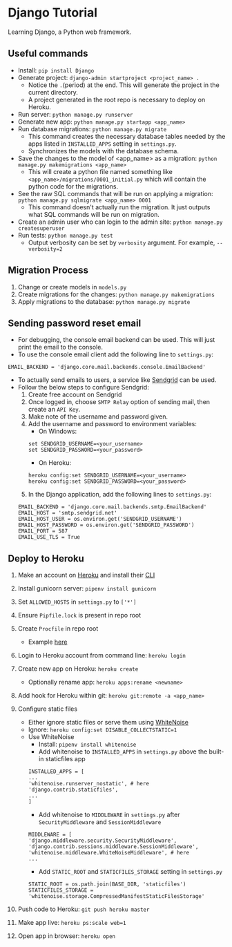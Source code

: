 # Django Tutorial
Learning Django, a Python web framework.

## Useful commands
- Install: `pip install Django`
- Generate project: `django-admin startproject <project_name> .`
	- Notice the `.`(period) at the end. This will generate the project in the current directory.
	- A project generated in the root repo is necessary to deploy on Heroku.
- Run server: `python manage.py runserver`
- Generate new app: `python manage.py startapp <app_name>`
- Run database migrations: `python manage.py migrate`
	- This command creates the necessary database tables needed by the apps listed in `INSTALLED_APPS` setting in `settings.py`.
	- Synchronizes the models with the database schema.
- Save the changes to the model of <app_name> as a migration: `python manage.py makemigrations <app_name>`
	- This will create a python file named something like `<app_name>/migrations/0001_initial.py` which will contain the python code for the migrations.
- See the raw SQL commands that will be run on applying a migration: `python manage.py sqlmigrate <app_name> 0001`
	- This command doesn't actually run the migration. It just outputs what SQL commands will be run on migration.
- Create an admin user who can login to the admin site: `python manage.py createsuperuser`
- Run tests: `python manage.py test`
	- Output verbosity can be set by `verbosity` argument. For example, `--verbosity=2`

## Migration Process
1. Change or create models in `models.py`
2. Create migrations for the changes: `python manage.py makemigrations`
3. Apply migrations to the database: `python manage.py migrate`

## Sending password reset email
- For debugging, the console email backend can be used. This will just print the email to the console.
- To use the console email client add the following line to `settings.py`:
```
EMAIL_BACKEND = 'django.core.mail.backends.console.EmailBackend'
```
- To actually send emails to users, a service like [Sendgrid](https://sendgrid.com/) can be used.
- Follow the below steps to configure Sendgrid:
	1. Create free account on Sendgrid
	2. Once logged in, choose `SMTP Relay` option of sending mail, then create an `API Key`.
	3. Make note of the username and password given.
	4. Add the username and password to environment variables:
		- On Windows:
		```
		set SENDGRID_USERNAME=<your_username>
		set SENDGRID_PASSWORD=<your_password>
		```
		- On Heroku:
		```
		heroku config:set SENDGRID_USERNAME=<your_username>
		heroku config:set SENDGRID_PASSWORD=<your_password>
		```
	4. In the Django application, add the following lines to `settings.py`:
	```
	EMAIL_BACKEND = 'django.core.mail.backends.smtp.EmailBackend'
	EMAIL_HOST = 'smtp.sendgrid.net'
	EMAIL_HOST_USER = os.environ.get('SENDGRID_USERNAME')
	EMAIL_HOST_PASSWORD = os.environ.get('SENDGRID_PASSWORD')
	EMAIL_PORT = 587
	EMAIL_USE_TLS = True
	```


## Deploy to Heroku
1. Make an account on [Heroku](https://www.heroku.com/) and install their [CLI](https://devcenter.heroku.com/articles/heroku-cli)
2. Install gunicorn server: `pipenv install gunicorn`
3. Set `ALLOWED_HOSTS` in `settings.py` to `['*']`
4. Ensure `Pipfile.lock` is present in repo root
5. Create `Procfile` in repo root
	- Example [here](https://github.com/babu-thomas/django-tutorial/blob/master/Procfile)
6. Login to Heroku account from command line: `heroku login`
7. Create new app on Heroku: `heroku create`
	- Optionally rename app: `heroku apps:rename <newname>`
8. Add hook for Heroku within git: `heroku git:remote -a <app_name>`
9. Configure static files
	- Either ignore static files or serve them using [WhiteNoise](http://whitenoise.evans.io/en/stable/)
	- Ignore: `heroku config:set DISABLE_COLLECTSTATIC=1`
	- Use WhiteNoise
		- Install: `pipenv install whitenoise`
		- Add whitenoise to `INSTALLED_APPS` in `settings.py` above the built-in staticfiles app
		```
		INSTALLED_APPS = [
		...
		'whitenoise.runserver_nostatic', # here
		'django.contrib.staticfiles',
		...
		]
		```
		- Add whitenoise to `MIDDLEWARE` in `settings.py` after `SecurityMiddleware` and `SessionMiddleware`
		```
		MIDDLEWARE = [
		'django.middleware.security.SecurityMiddleware',
		'django.contrib.sessions.middleware.SessionMiddleware',
		'whitenoise.middleware.WhiteNoiseMiddleware', # here
		...
		```
		- Add `STATIC_ROOT` and `STATICFILES_STORAGE` setting in `settings.py`
		```
		STATIC_ROOT = os.path.join(BASE_DIR, 'staticfiles')
		STATICFILES_STORAGE = 'whitenoise.storage.CompressedManifestStaticFilesStorage'
		```
		
10. Push code to Heroku: `git push heroku master`
11. Make app live: `heroku ps:scale web=1`
12. Open app in browser: `heroku open`
